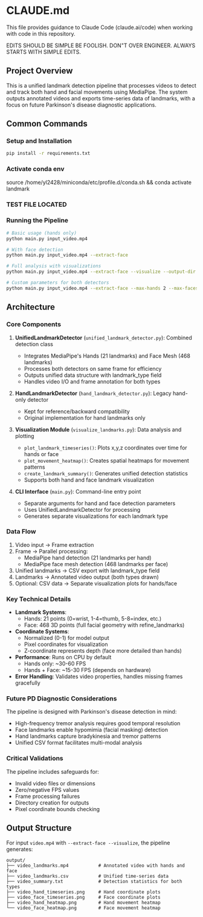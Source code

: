 # CLAUDE.md

This file provides guidance to Claude Code (claude.ai/code) when working with code in this repository.

EDITS SHOULD BE SIMPLE BE FOOLISH. DON"T OVER ENGINEER. ALWAYS STARTS WITH SIMPLE EDITS.

## Project Overview

This is a unified landmark detection pipeline that processes videos to detect and track both hand and facial movements using MediaPipe. The system outputs annotated videos and exports time-series data of landmarks, with a focus on future Parkinson's disease diagnostic applications.

## Common Commands

### Setup and Installation
```bash
pip install -r requirements.txt
```

### Activate conda env
source /home/yl2428/miniconda/etc/profile.d/conda.sh && conda activate landmark

### TEST FILE LOCATED



### Running the Pipeline
```bash
# Basic usage (hands only)
python main.py input_video.mp4

# With face detection
python main.py input_video.mp4 --extract-face

# Full analysis with visualizations
python main.py input_video.mp4 --extract-face --visualize --output-dir results

# Custom parameters for both detectors
python main.py input_video.mp4 --extract-face --max-hands 2 --max-faces 1 --hand-detection-confidence 0.7 --face-detection-confidence 0.6
```

## Architecture

### Core Components

1. **UnifiedLandmarkDetector** (`unified_landmark_detector.py`): Combined detection class
   - Integrates MediaPipe's Hands (21 landmarks) and Face Mesh (468 landmarks)
   - Processes both detectors on same frame for efficiency
   - Outputs unified data structure with landmark_type field
   - Handles video I/O and frame annotation for both types

2. **HandLandmarkDetector** (`hand_landmark_detector.py`): Legacy hand-only detector
   - Kept for reference/backward compatibility
   - Original implementation for hand landmarks only

3. **Visualization Module** (`visualize_landmarks.py`): Data analysis and plotting
   - `plot_landmark_timeseries()`: Plots x,y,z coordinates over time for hands or face
   - `plot_movement_heatmap()`: Creates spatial heatmaps for movement patterns
   - `create_landmark_summary()`: Generates unified detection statistics
   - Supports both hand and face landmark visualization

4. **CLI Interface** (`main.py`): Command-line entry point
   - Separate arguments for hand and face detection parameters
   - Uses UnifiedLandmarkDetector for processing
   - Generates separate visualizations for each landmark type

### Data Flow

1. Video input → Frame extraction
2. Frame → Parallel processing:
   - MediaPipe hand detection (21 landmarks per hand)
   - MediaPipe face mesh detection (468 landmarks per face)
3. Unified landmarks → CSV export with landmark_type field
4. Landmarks → Annotated video output (both types drawn)
5. Optional: CSV data → Separate visualization plots for hands/face

### Key Technical Details

- **Landmark Systems**: 
  - Hands: 21 points (0=wrist, 1-4=thumb, 5-8=index, etc.)
  - Face: 468 3D points (full facial geometry with refine_landmarks)
- **Coordinate Systems**: 
  - Normalized (0-1) for model output
  - Pixel coordinates for visualization
  - Z-coordinate represents depth (face more detailed than hands)
- **Performance**: Runs on CPU by default
  - Hands only: ~30-60 FPS
  - Hands + Face: ~15-30 FPS (depends on hardware)
- **Error Handling**: Validates video properties, handles missing frames gracefully

### Future PD Diagnostic Considerations

The pipeline is designed with Parkinson's disease detection in mind:
- High-frequency tremor analysis requires good temporal resolution
- Face landmarks enable hypomimia (facial masking) detection
- Hand landmarks capture bradykinesia and tremor patterns
- Unified CSV format facilitates multi-modal analysis

### Critical Validations

The pipeline includes safeguards for:
- Invalid video files or dimensions
- Zero/negative FPS values
- Frame processing failures
- Directory creation for outputs
- Pixel coordinate bounds checking

## Output Structure

For input `video.mp4` with `--extract-face --visualize`, the pipeline generates:
```
output/
├── video_landmarks.mp4           # Annotated video with hands and face
├── video_landmarks.csv           # Unified time-series data
├── video_summary.txt             # Detection statistics for both types
├── video_hand_timeseries.png     # Hand coordinate plots
├── video_face_timeseries.png     # Face coordinate plots
├── video_hand_heatmap.png        # Hand movement heatmap
└── video_face_heatmap.png        # Face movement heatmap
```